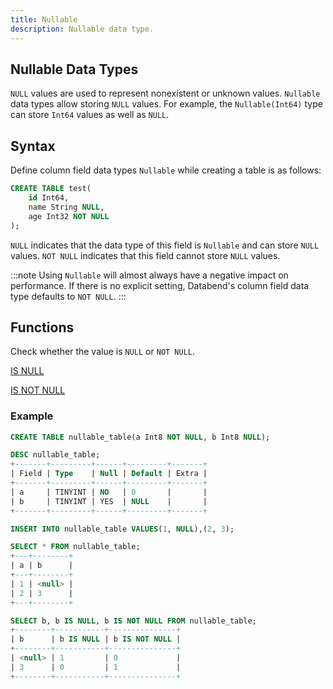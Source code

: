 ```yaml
---
title: Nullable
description: Nullable data type.
---
```


## Nullable Data Types

`NULL` values are used to represent nonexistent or unknown values. `Nullable` data types allow storing `NULL` values. For example, the `Nullable(Int64)` type can store `Int64` values as well as `NULL`.

## Syntax

Define column field data types `Nullable` while creating a table is as follows:

```sql
CREATE TABLE test(
    id Int64,
    name String NULL,
    age Int32 NOT NULL
);
```

`NULL` indicates that the data type of this field is `Nullable` and can store `NULL` values. `NOT NULL` indicates that this field cannot store `NULL` values.

:::note
Using `Nullable` will almost always have a negative impact on performance. If there is no explicit setting, Databend's column field data type defaults to `NOT NULL`.
:::

## Functions

Check whether the value is `NULL` or `NOT NULL`.

[IS NULL](../../15-sql-functions/11-conditional-functions/isnull.md)

[IS NOT NULL](../../15-sql-functions/11-conditional-functions/isnotnull.md)

### Example

```sql
CREATE TABLE nullable_table(a Int8 NOT NULL, b Int8 NULL);

DESC nullable_table;
+-------+---------+------+---------+-------+
| Field | Type    | Null | Default | Extra |
+-------+---------+------+---------+-------+
| a     | TINYINT | NO   | 0       |       |
| b     | TINYINT | YES  | NULL    |       |
+-------+---------+------+---------+-------+

INSERT INTO nullable_table VALUES(1, NULL),(2, 3);

SELECT * FROM nullable_table;
+---+--------+
| a | b      |
+---+--------+
| 1 | <null> |
| 2 | 3      |
+---+--------+

SELECT b, b IS NULL, b IS NOT NULL FROM nullable_table;
+--------+-----------+---------------+
| b      | b IS NULL | b IS NOT NULL |
+--------+-----------+---------------+
| <null> | 1         | 0             |
| 3      | 0         | 1             |
+--------+-----------+---------------+
```
